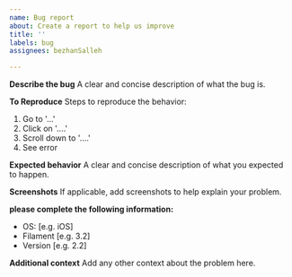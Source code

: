 ```yaml
---
name: Bug report
about: Create a report to help us improve
title: ''
labels: bug
assignees: bezhanSalleh

---
```


**Describe the bug**
A clear and concise description of what the bug is.

**To Reproduce**
Steps to reproduce the behavior:
1. Go to '...'
2. Click on '....'
3. Scroll down to '....'
4. See error

**Expected behavior**
A clear and concise description of what you expected to happen.

**Screenshots**
If applicable, add screenshots to help explain your problem.

**please complete the following information:**
 - OS: [e.g. iOS]
 - Filament [e.g. 3.2]
 - Version [e.g. 2.2]

**Additional context**
Add any other context about the problem here.
